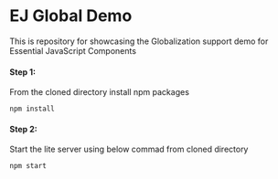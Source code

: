 EJ Global Demo
============

This is repository for showcasing the Globalization support demo for Essential JavaScript Components 


#### Step 1: 

From the cloned directory install npm packages

```
npm install
```

#### Step 2: 

Start the lite server using below commad from cloned directory

```
npm start
```



